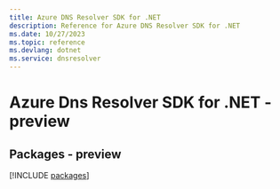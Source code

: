 ```yaml
---
title: Azure DNS Resolver SDK for .NET
description: Reference for Azure DNS Resolver SDK for .NET
ms.date: 10/27/2023
ms.topic: reference
ms.devlang: dotnet
ms.service: dnsresolver
---
```

# Azure Dns Resolver SDK for .NET - preview
## Packages - preview
[!INCLUDE [packages](dns-resolver-index.md)]